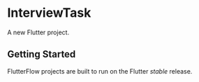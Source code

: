 # InterviewTask

A new Flutter project.

## Getting Started

FlutterFlow projects are built to run on the Flutter _stable_ release.
